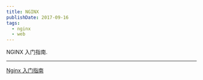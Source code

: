 ```yaml
---
title: NGINX
publishDate: 2017-09-16
tags:
  - nginx
  - web
---
```


NGINX 入门指南.

---

[Nginx 入门指南](http://wiki.jikexueyuan.com/project/nginx/)
